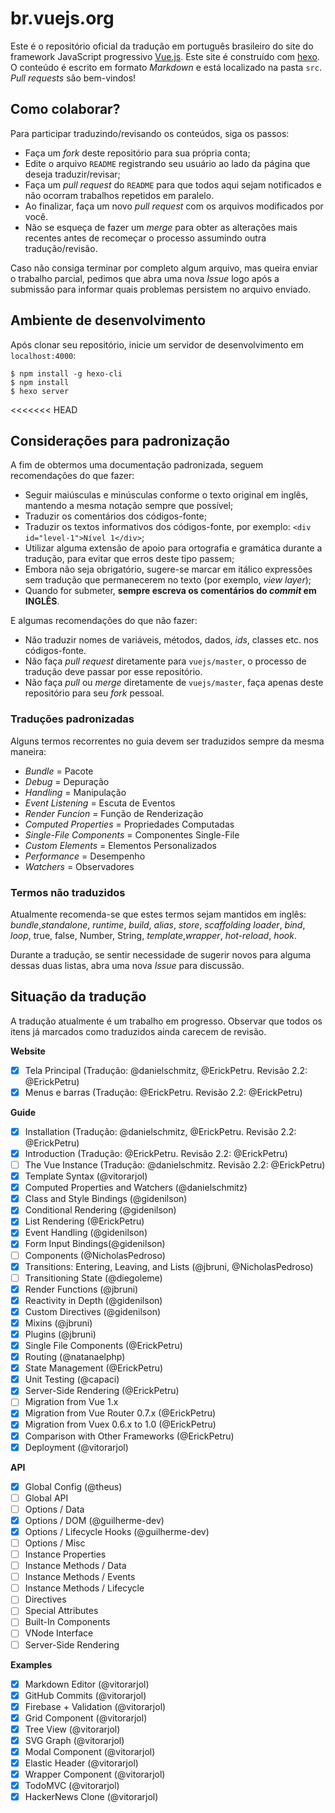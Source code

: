 # br.vuejs.org

Este é o repositório oficial da tradução em português brasileiro do site do framework JavaScript progressivo [Vue.js](http://www.vuejs.org/). Este site é construído com [hexo](http://hexo.io/). O conteúdo é escrito em formato _Markdown_ e está localizado na pasta `src`. _Pull requests_ são bem-vindos!

## Como colaborar?

Para participar traduzindo/revisando os conteúdos, siga os passos:

- Faça um _fork_ deste repositório para sua própria conta;
- Edite o arquivo `README` registrando seu usuário ao lado da página que deseja traduzir/revisar;
- Faça um _pull request_ do `README` para que todos aqui sejam notificados e não ocorram trabalhos repetidos em paralelo.
- Ao finalizar, faça um novo _pull request_ com os arquivos modificados por você.
- Não se esqueça de fazer um _merge_ para obter as alterações mais recentes antes de recomeçar o processo assumindo outra tradução/revisão.

Caso não consiga terminar por completo algum arquivo, mas queira enviar o trabalho parcial, pedimos que abra uma nova _Issue_ logo após a submissão para informar quais problemas persistem no arquivo enviado.

## Ambiente de desenvolvimento

Após clonar seu repositório, inicie um servidor de desenvolvimento em `localhost:4000`:

```
$ npm install -g hexo-cli
$ npm install
$ hexo server
```

<<<<<<< HEAD
## Considerações para padronização

A fim de obtermos uma documentação padronizada, seguem recomendações do que fazer:

- Seguir maiúsculas e minúsculas conforme o texto original em inglês, mantendo a mesma notação sempre que possível;
- Traduzir os comentários dos códigos-fonte;
- Traduzir os textos informativos dos códigos-fonte, por exemplo: `<div id="level-1">Nível 1</div>`;
- Utilizar alguma extensão de apoio para ortografia e gramática durante a tradução, para evitar que erros deste tipo passem;
- Embora não seja obrigatório, sugere-se marcar em itálico expressões sem tradução que permanecerem no texto (por exemplo, _view layer_);
- Quando for submeter, **sempre escreva os comentários do _commit_ em INGLÊS**.

E algumas recomendações do que não fazer:

- Não traduzir nomes de variáveis, métodos, dados, _ids_, classes etc. nos códigos-fonte.
- Não faça _pull request_ diretamente para `vuejs/master`, o processo de tradução deve passar por esse repositório.
- Não faça _pull_ ou _merge_ diretamente de `vuejs/master`, faça apenas deste repositório para seu _fork_ pessoal.

### Traduções padronizadas

Alguns termos recorrentes no guia devem ser traduzidos sempre da mesma maneira:

- *Bundle* = Pacote
- *Debug* = Depuração
- *Handling* = Manipulação
- *Event Listening* = Escuta de Eventos
- *Render Funcion* = Função de Renderização
- *Computed Properties* = Propriedades Computadas
- *Single-File Components* = Componentes Single-File
- *Custom Elements* = Elementos Personalizados
- *Performance* = Desempenho
- *Watchers* = Observadores

### Termos não traduzidos

Atualmente recomenda-se que estes termos sejam mantidos em inglês: _bundle_,_standalone_, _runtime_, _build_, _alias_, _store_, _scaffolding_ _loader_, _bind_, _loop_, true, false, Number, String, _template_,_wrapper_, _hot-reload_, _hook_.

Durante a tradução, se sentir necessidade de sugerir novos para alguma dessas duas listas, abra uma nova _Issue_ para discussão.

## Situação da tradução

A tradução atualmente é um trabalho em progresso. Observar que todos os itens já marcados como traduzidos ainda carecem de revisão.

**Website**
- [x] Tela Principal (Tradução: @danielschmitz, @ErickPetru. Revisão 2.2: @ErickPetru)
- [x] Menus e barras (Tradução: @ErickPetru. Revisão 2.2: @ErickPetru)

**Guide**
- [X] Installation (Tradução: @danielschmitz, @ErickPetru. Revisão 2.2: @ErickPetru)
- [X] Introduction (Tradução: @ErickPetru. Revisão 2.2: @ErickPetru)
- [ ] The Vue Instance (Tradução: @danielschmitz. Revisão 2.2: @ErickPetru)
- [x] Template Syntax (@vitorarjol)
- [x] Computed Properties and Watchers (@danielschmitz)
- [x] Class and Style Bindings (@gidenilson)
- [x] Conditional Rendering (@gidenilson)
- [x] List Rendering (@ErickPetru)
- [x] Event Handling (@gidenilson)
- [x] Form Input Bindings(@gidenilson)
- [ ] Components (@NicholasPedroso)
- [x] Transitions: Entering, Leaving, and Lists (@jbruni, @NicholasPedroso)
- [ ] Transitioning State (@diegoleme)
- [x] Render Functions (@jbruni)
- [x] Reactivity in Depth (@gidenilson)
- [x] Custom Directives (@gidenilson)
- [x] Mixins (@jbruni)
- [x] Plugins (@jbruni)
- [x] Single File Components (@ErickPetru)
- [X] Routing (@natanaelphp)
- [x] State Management (@ErickPetru)
- [x] Unit Testing (@capaci)
- [x] Server-Side Rendering (@ErickPetru)
- [ ] Migration from Vue 1.x
- [x] Migration from Vue Router 0.7.x (@ErickPetru)
- [x] Migration from Vuex 0.6.x to 1.0 (@ErickPetru)
- [x] Comparison with Other Frameworks (@ErickPetru)
- [x] Deployment (@vitorarjol)

**API**
- [x] Global Config (@theus)
- [ ] Global API
- [ ] Options / Data
- [x] Options / DOM (@guilherme-dev)
- [x] Options / Lifecycle Hooks (@guilherme-dev)
- [ ] Options / Misc
- [ ] Instance Properties
- [ ] Instance Methods / Data
- [ ] Instance Methods / Events
- [ ] Instance Methods / Lifecycle
- [ ] Directives
- [ ] Special Attributes
- [ ] Built-In Components
- [ ] VNode Interface
- [ ] Server-Side Rendering

**Examples**
- [x] Markdown Editor (@vitorarjol)
- [x] GitHub Commits (@vitorarjol)
- [x] Firebase + Validation (@vitorarjol)
- [x] Grid Component (@vitorarjol)
- [x] Tree View (@vitorarjol)
- [x] SVG Graph (@vitorarjol)
- [x] Modal Component (@vitorarjol)
- [x] Elastic Header (@vitorarjol)
- [x] Wrapper Component (@vitorarjol)
- [x] TodoMVC (@vitorarjol)
- [x] HackerNews Clone (@vitorarjol)
